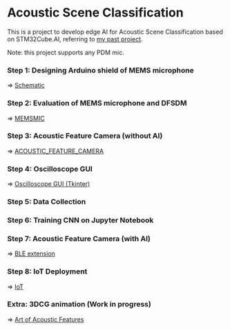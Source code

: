 # Acoustic Scene Classification

This is a project to develop edge AI for Acoustic Scene Classification based on STM32Cube.AI, referring to [my past project](https://github.com/araobp/acoustic-features).

Note: this project supports any PDM mic.

### Step 1: Designing Arduino shield of MEMS microphone

=> [Schematic](kicad/AcousticFeatureCamera)

### Step 2: Evaluation of MEMS microphone and DFSDM

=> [MEMSMIC](MEMSMIC.md)

### Step 3: Acoustic Feature Camera (without AI) 

=> [ACOUSTIC_FEATURE_CAMERA](ACOUSTIC_FEATURE_CAMERA.md)

### Step 4: Oscilloscope GUI

=> [Oscilloscope GUI (Tkinter)](python/OscilloscopeGUI)

### Step 5: Data Collection

### Step 6: Training CNN on Jupyter Notebook

### Step 7: Acoustic Feature Camera (with AI)

=> [BLE extension](python/BleExtension)

### Step 8: IoT Deployment

=> [IoT](IoT.md)

### Extra: 3DCG animation (Work in progress)

=> [Art of Acoustic Features](blender/ART.md)
